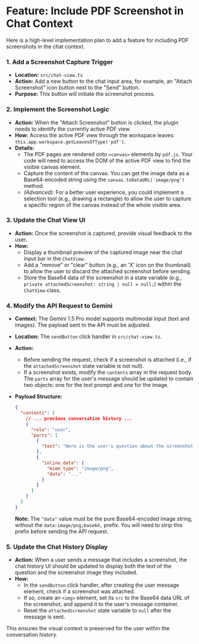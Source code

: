 # Feature: Include PDF Screenshot in Chat Context

Here is a high-level implementation plan to add a feature for including PDF screenshots in the chat context.

### 1. Add a Screenshot Capture Trigger

-   **Location:** `src/chat-view.ts`
-   **Action:** Add a new button to the chat input area, for example, an "Attach Screenshot" icon button next to the "Send" button.
-   **Purpose:** This button will initiate the screenshot process.

### 2. Implement the Screenshot Logic

-   **Action:** When the "Attach Screenshot" button is clicked, the plugin needs to identify the currently active PDF view.
-   **How:** Access the active PDF view through the workspace leaves: `this.app.workspace.getLeavesOfType('pdf')`.
-   **Details:**
    -   The PDF pages are rendered onto `<canvas>` elements by `pdf.js`. Your code will need to access the DOM of the active PDF view to find the visible canvas element.
    -   Capture the content of the canvas. You can get the image data as a Base64-encoded string using the `canvas.toDataURL('image/png')` method.
    -   *(Advanced)*: For a better user experience, you could implement a selection tool (e.g., drawing a rectangle) to allow the user to capture a specific region of the canvas instead of the whole visible area.

### 3. Update the Chat View UI

-   **Action:** Once the screenshot is captured, provide visual feedback to the user.
-   **How:**
    -   Display a thumbnail preview of the captured image near the chat input bar in the `ChatView`.
    -   Add a "remove" or "clear" button (e.g., an 'X' icon on the thumbnail) to allow the user to discard the attached screenshot before sending.
    -   Store the Base64 data of the screenshot in a state variable (e.g., `private attachedScreenshot: string | null = null;`) within the `ChatView` class.

### 4. Modify the API Request to Gemini

-   **Context:** The Gemini 1.5 Pro model supports multimodal input (text and images). The payload sent to the API must be adjusted.
-   **Location:** The `sendButton` click handler in `src/chat-view.ts`.
-   **Action:**
    -   Before sending the request, check if a screenshot is attached (i.e., if the `attachedScreenshot` state variable is not null).
    -   If a screenshot exists, modify the `contents` array in the request body. The `parts` array for the user's message should be updated to contain two objects: one for the text prompt and one for the image.
-   **Payload Structure:**

    ```json
    {
      "contents": [
        // ... previous conversation history ...
        {
          "role": "user",
          "parts": [
            {
              "text": "Here is the user's question about the screenshot."
            },
            {
              "inline_data": {
                "mime_type": "image/png",
                "data": "..."
              }
            }
          ]
        }
      ]
    }
    ```
    **Note:** The `"data"` value must be the pure Base64-encoded image string, without the `data:image/png;base64,` prefix. You will need to strip this prefix before sending the API request.

### 5. Update the Chat History Display

-   **Action:** When a user sends a message that includes a screenshot, the chat history UI should be updated to display both the text of the question and the screenshot image they included.
-   **How:**
    -   In the `sendButton` click handler, after creating the user message element, check if a screenshot was attached.
    -   If so, create an `<img>` element, set its `src` to the Base64 data URL of the screenshot, and append it to the user's message container.
    -   Reset the `attachedScreenshot` state variable to `null` after the message is sent.

This ensures the visual context is preserved for the user within the conversation history.
